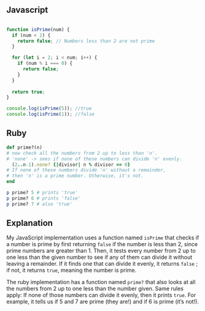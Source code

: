## Javascript
``` javascript

function isPrime(num) {
  if (num < 2) {
    return false; // Numbers less than 2 are not prime
  }

  for (let i = 2; i < num; i++) {
    if (num % i === 0) {
      return false; 
    }
  }
  
  return true; 
}

console.log(isPrime(5)); //true
console.log(isPrime(1)); //false

```
## Ruby  
``` ruby
def prime?(n)
# now check all the numbers from 2 up to less than 'n'.
# 'none' -> sees if none of these numbers can divide 'n' evenly.
  (2..n-1).none? {|divisor| n % divisor == 0}
# If none of these numbers divide 'n' without a remainder,
# then 'n' is a prime number. Otherwise, it's not.
end

p prime? 5 # prints 'true'
p prime? 6 # prints 'false'
p prime? 7 # also 'true'
```



## Explanation 

My JavaScript implementation uses a function named ```isPrime``` that checks if a number is prime by first returning `false` if the number is less than 2, since prime numbers are greater than 1. Then, it tests every number from 2 up to one less than the given number to see if any of them can divide it without leaving a remainder. If it finds one that can divide it evenly, it returns `false` ; if not, it returns `true`, meaning the number is prime.

The ruby implementation has a function named ```prime?``` that also looks at all the numbers from 2 up to one less than the number given. Same rules apply: If none of those numbers can divide it evenly, then it prints ```true```. For example, it tells us if 5 and 7 are prime (they are!) and if 6 is prime (it’s not!).




